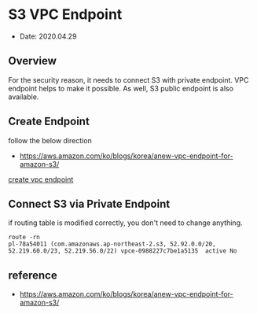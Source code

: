 # S3 VPC Endpoint
- Date: 2020.04.29
## Overview
For the security reason, it needs to connect S3 with private endpoint. VPC endpoint helps to make it possible. As well, S3 public endpoint is also available.
## Create Endpoint
follow the below direction
- https://aws.amazon.com/ko/blogs/korea/anew-vpc-endpoint-for-amazon-s3/

[create vpc endpoint](https://media.amazonwebservices.com/blog/2015/vpc_config_endpoint_5.png)
## Connect S3 via Private Endpoint
if routing table is modified correctly, you don't need to change anything.
``` shell
route -rn
pl-78a54011 (com.amazonaws.ap-northeast-2.s3, 52.92.0.0/20, 52.219.60.0/23, 52.219.56.0/22)	vpce-0988227c7be1a5135	active No
```
## reference
- https://aws.amazon.com/ko/blogs/korea/anew-vpc-endpoint-for-amazon-s3/
